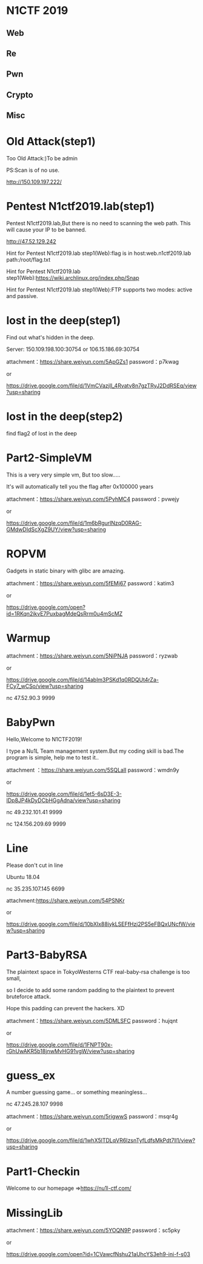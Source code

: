 # N1CTF 2019

## Web
## Re
## Pwn
## Crypto
## Misc


# Old Attack(step1)
Too Old Attack:)To be admin

PS:Scan is of no use.

http://150.109.197.222/


# Pentest N1ctf2019.lab(step1)
Pentest N1ctf2019.lab,But there is no need to scanning the web path. This will cause your IP to be banned.

http://47.52.129.242

Hint for Pentest N1ctf2019.lab step1(Web):flag is in host:web.n1ctf2019.lab path:/root/flag.txt

Hint for Pentest N1ctf2019.lab step1(Web):https://wiki.archlinux.org/index.php/Snap

Hint for Pentest N1ctf2019.lab step1(Web):FTP supports two modes: active and passive.


# lost in the deep(step1)
Find out what's hidden in the deep.

Server: 150.109.198.100:30754 or 106.15.186.69:30754

attachment：https://share.weiyun.com/5ApGZs1 password：p7kwag

or

https://drive.google.com/file/d/1VmCVazjll_4Rvatv8n7gzTRyJ2DdRSEq/view?usp=sharing


# lost in the deep(step2)
find flag2 of lost in the deep


# Part2-SimpleVM
This is a very very simple vm, But too slow.....

It's will automatically tell you the flag after 0x100000 years

attachment：https://share.weiyun.com/5PyhMC4 password：pvwejy

or

https://drive.google.com/file/d/1m6bRgurlNzqD0RAG-GMdwDIdScXgZ9UY/view?usp=sharing



# ROPVM
Gadgets in static binary with glibc are amazing.

attachment：https://share.weiyun.com/5fEMj67 password：katim3

or

https://drive.google.com/open?id=1RKqn2ikvE7PuxbagMdeQsRrm0u4mScMZ


# Warmup

attachment：https://share.weiyun.com/5NiPNJA password：ryzwab

or

https://drive.google.com/file/d/14ablm3PSKd1q0RDQUt4rZa-FCy7_wCSo/view?usp=sharing

nc 47.52.90.3 9999


# BabyPwn

Hello,Welcome to N1CTF2019!

I type a Nu1L Team management system.But my coding skill is bad.The program is simple, help me to test it..

attachment ：https://share.weiyun.com/5SQLalI password：wmdn9y

or

https://drive.google.com/file/d/1et5-6sD3E-3-IDp8JP4kDyDCbHGgAdna/view?usp=sharing

nc 49.232.101.41 9999

nc 124.156.209.69 9999

# Line

Please don't cut in line

Ubuntu 18.04

nc 35.235.107.145 6699

attachment:https://share.weiyun.com/54PSNKr

or

https://drive.google.com/file/d/10bXIx88iykLSEFfHzj2PS5eFBQxUNcfW/view?usp=sharing

# Part3-BabyRSA

The plaintext space in TokyoWesterns CTF real-baby-rsa challenge is too small,

so I decide to add some random padding to the plaintext to prevent bruteforce attack.

Hope this padding can prevent the hackers. XD

attachment：https://share.weiyun.com/5DMLSFC password：hujqnt

or

https://drive.google.com/file/d/1FNPT90x-rGhUwAKR5b18jnwMvHG91vgW/view?usp=sharing

# guess_ex

A number guessing game... or something meaningless...

nc 47.245.28.107 9998

attachment：https://share.weiyun.com/5rigwwS password：msqr4g

or

https://drive.google.com/file/d/1whX5lTDLqVR6IzsnTyfLdfsMkPdt7ll1/view?usp=sharing




# Part1-Checkin
Welcome to our homepage =>https://nu1l-ctf.com/


# MissingLib
attachment：https://share.weiyun.com/5YOQN9P password：sc5pky

or

https://drive.google.com/open?id=1CVawcfNshu21aUhcYS3eh9-ini-f-s03


